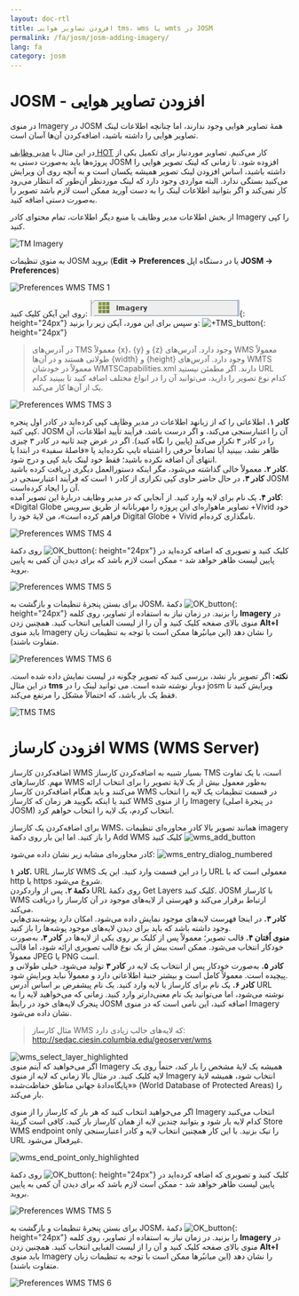 ```yaml
---
layout: doc-rtl
title: افزودن تصاویر هوایی tms،‏ wms یا wmts در JOSM
permalink: /fa/josm/josm-adding-imagery/
lang: fa
category: josm
---
```


JOSM - افزودن تصاویر هوایی
================


در منوی Imagery در JOSM همهٔ تصاویر هوایی وجود ندارند، اما چنانچه اطلاعات لینک تصاویر هوایی را داشته باشید، اضافه‌کردن آن‌ها آسان است.  

در این مثال با [مدیر وظایف HOT](http://tasks.hotosm.org/) کار می‌کنیم. تصاویر موردنیاز برای تکمیل یکی از پروژه‌ها باید به‌صورت دستی به JOSM افزوده شود. تا زمانی که لینک تصویر هوایی را داشته باشید، اساس افزودن لینک تصویر همیشه یکسان است و به آنچه روی آن ویرایش می‌کنید بستگی ندارد. البته مواردی وجود دارد که لینک موردنظر آن‌طور که انتظار می‌رود کار نمی‌کند و اگر بتوانید اطلاعات لینک را به دست آورید ممکن است لازم باشد تصویر را به‌صورت دستی اضافه کنید.  

از بخش اطلاعات مدیر وظایف یا منبع دیگر اطلاعات، تمام محتوای کادر Imagery را کپی کنید.  

![TM Imagery][]

به منوی تنظیمات JOSM بروید (**Edit ->‏ Preferences** یا در دستگاه اپل **JOSM ->‏ Preferences**)  

![Preferences WMS TMS 1][]

روی این آیکن کلیک کنید: ![WMS_TMS_button][]{: height="24px"} و سپس برای این مورد، آیکن زیر را بزنید:  ![+TMS_button][]{: height="24px"}  

> در آدرس‌های TMS معمولاً {x}، {y} و {z} وجود دارد. آدرس‌های WMS معمولاً طولانی هستند و در آن‌ها {width} و {height} وجود دارد. آدرس‌های WMTS معمولاً در خودشان WMTSCapabilities.xml دارند. اگر مطمئن نیستید URL کدام نوع تصویر را دارید، می‌توانید آن را در انواع مختلف اضافه کنید تا ببینید کدام یک از آن‌ها کار می‌کند.  

![Preferences WMS TMS 3][]

**کادر ۱.** اطلاعاتی را که از زبانهد اطلاعات در مدیر وظایف کپی کرده‌اید در کادر اول پنجره کپی کنید. JOSM آن را اعتبارسنجی می‌کند، و اگر درست باشد، فرآیند تأیید اطلاعات، آن را در کادر ۳ تکرار می‌کند (پایین را نگاه کنید). اگر در عرض چند ثانیه در کادر ۳ چیزی ظاهر نشد، ببینید آیا تصادفاً حرفی را اشتباه تایپ نکرده‌اید یا «فاصلهٔ سفید» در ابتدا یا انتهای آن اضافه نکرده باشید؛ فقط خود لینک باید کپی و درج شود.  
**کادر ۲.** معمولاً خالی گذاشته می‌شود، مگر اینکه دستورالعمل دیگری دریافت کرده باشید.  
**کادر ۳.** در حال حاضر حاوی کپی تکراری از کادر ۱ است که فرآیند اعتبارسنجی در JOSM آن را ایجاد کرده‌است.  
**کادر ۴.** یک نام برای لایه وارد کنید. از آنجایی که در مدیر وظایف دربارهٔ این تصویر آمده: «Digital Globe تصاویر ماهواره‌ای این پروژه را مهربانانه از طریق سرویس ‎+Vivid خود فراهم کرده است»، من لایهٔ خود را Digital Globe + Vivid نامگذاری کرده‌ام.  

![Preferences WMS TMS 4][]

روی دکمهٔ  ![OK_button][]{: height="24px"} کلیک کنید و تصویری که اضافه کرده‌اید در پایین لیست ظاهر خواهد شد - ممکن است لازم باشد که برای دیدن آن کمی به پایین بروید.  

![Preferences WMS TMS 5][]

برای بستن پنجرهٔ تنظیمات و بازگشت به JOSM، دکمهٔ ![OK_button][]{: height="24px"} را بزنید. در زمان نیاز به استفاده از تصاویر، روی کلمه **Imagery** در منوی بالای صفحه کلیک کنید و آن را از لیست الفبایی انتخاب کنید. همچنین زدن **Alt+I** باید منوی Imagery را نشان دهد (این میانبُرها ممکن است با توجه به تنظیمات زبان متفاوت باشند).  

![Preferences WMS TMS 6][]

**نکته:** اگر تصویر بار نشد، بررسی کنید که تصویر چگونه در لیست نمایش داده شده است. در این مثال **tms** دوبار نوشته شده است. می توانید لینک را در josm ویرایش کنید تا فقط یک بار باشد، که احتمالاً مشکل را مرتفع می‌کند.

![TMS TMS][]

افزودن کارساز WMS ‏(WMS Server)
===========

اضافه‌کردن کارساز WMS بسیار شبیه به اضافه‌کردن کارساز TMS است، با یک تفاوت مهم. کارسازهای WMS به‌طور معمول بیش از یک لایهٔ تصویر را برای انتخاب ارائه می‌کنند و باید هنگام اضافه‌کردن کارساز WMS در قسمت تنظیمات یک لایه را انتخاب کنید یا اینکه بگویید هر زمان که کارساز WMS را از منوی Imagery (در پنجرهٔ اصلی JOSM) انتخاب کردم، یک لایه را انتخاب خواهم کرد.

برای اضافه‌کردن یک کارساز WMS، همانند تصویر بالا کادر محاوره‌ای تنظیمات imagery را باز کنید. اما این بار روی دکمهٔ Add WMS کلیک کنید ![wms_add_button][]

کادر محاوره‌ای مشابه زیر نشان داده می‌شود:
![wms_entry_dialog_numbered][]

**کادر ۱.** URL کارساز WMS را در این قسمت وارد کنید. این یک URL معمولی است که با http یا https شروع می‌شود.  
**دکمهٔ ۲.** پس از واردکردن URL روی دکمهٔ Get Layers کلیک کنید. JOSM با کارساز WMS ارتباط برقرار می‌کند و فهرستی از لایه‌های موجود در آن کارساز را دریافت می‌کند.  
**کادر ۳.** در اینجا فهرست لایه‌های موجود نمایش داده می‌شود. امکان دارد پوشه‌بندی‌هایی وجود داشته باشد که باید برای دیدن لایه‌های موجود پوشه‌ها را باز کنید.  
**منوی اُفتان ۴.** قالب تصویر؛ معمولاً پس از کلیک بر روی یکی از لایه‌ها در **کادر ۳**، به‌صورت خودکار انتخاب می‌شود. ممکن است بیش از یک نوع قالب تصویری ارائه شود، اما قالب معمولاً JPEG یا PNG است.  
**کادر ۵.** به‌صورت خودکار پس از انتخاب یک لایه در **کادر ۳** تولید می‌شود. خیلی طولانی و پیچیده است. معمولاً کامل است و بیشتر جنبهٔ اطلاعاتی دارد و معمولاً نباید ویرایش شود.  
**کادر ۶.** یک نام برای کارساز یا لایه وارد کنید. یک نام پیشفرض بر اساس آدرس URL نوشته می‌شود، اما می‌توانید یک نام معنی‌دارتر وارد کنید. زمانی که می‌خواهید لایه را به پنجرک لایه‌های خود در رابط JOSM اضافه کنید، این نامی است که در منوی Imagery نشان داده می‌شود.  

> مثال کارساز WMS که لایه‌های جالب زیادی دارد: http://sedac.ciesin.columbia.edu/geoserver/wms  

![wms_select_layer_highlighted][]  
اگر می‌خواهید که آیتم منوی Imagery همیشه یک لایهٔ مشخص را بار کند، حتماً روی یک لایه کلیک کنید. در مثال بالا زمانی که لایه از منوی Imagery  انتخاب شود، همیشه لایهٔ «پایگاه‌دادهٔ جهانی مناطق حفاظت‌شده» (World Database of Protected Areas) را بار می‌کند.

اگر می‌خواهید انتخاب کنید که هر بار که کارساز را از منوی Imagery انتخاب می‌کنید کدام لایه بار شود و بتوانید چندین لایه از همان کارساز بار کنید، کافی است گزینهٔ Store WMS endpoint only را تیک بزنید. با این کار همچنین انتخاب لایه و کادر اعتبارسنجی URL غیرفعال می‌شود.

![wms_end_point_only_highlighted][]  

روی دکمهٔ  ![OK_button][]{: height="24px"} کلیک کنید و تصویری که اضافه کرده‌اید در پایین لیست ظاهر خواهد شد - ممکن است لازم باشد که برای دیدن آن کمی به پایین بروید.  

![Preferences WMS TMS 5][]

برای بستن پنجرهٔ تنظیمات و بازگشت به JOSM، دکمهٔ ![OK_button][]{: height="24px"} را بزنید. در زمان نیاز به استفاده از تصاویر، روی کلمه **Imagery** در منوی بالای صفحه کلیک کنید و آن را از لیست الفبایی انتخاب کنید. همچنین زدن **Alt+I** باید منوی Imagery را نشان دهد (این میانبُرها ممکن است با توجه به تنظیمات زبان متفاوت باشند).  

![Preferences WMS TMS 6][]

[Preferences WMS TMS 1]: /images/josm/JOSM_TMS_1.png
[TM Imagery]: /images/josm/JOSM_TMS_2.png
[WMS_TMS_button]: /images/josm/josm_preferences-wms-tms.png
[+TMS_button]: /images/josm/+TMS.png
[OK_button]: /images/josm/josm_OK_button.png
[Preferences WMS TMS 3]: /images/josm/JOSM_TMS_3.png
[Preferences WMS TMS 4]: /images/josm/JOSM_TMS_4.png
[Preferences WMS TMS 5]: /images/josm/JOSM_TMS_5.png
[Preferences WMS TMS 6]: /images/josm/JOSM_TMS_6.png
[TMS TMS]: /images/josm/JOSM_TMS_TMS.png
[wms_add_button]: /images/josm/wms_add_button.jpg
[wms_select_layer_highlight]: /images/josm/wms_select_layer_highlight.jpg
[wms_entry_dialog_numbered]: /images/josm/wms_entry_dialog_numbered.jpg
[wms_end_point_only_highlighted]: /images/josm/wms_end_point_only_highlighted.jpg
[wms_select_layer_highlighted]: /images/josm/wms_select_layer_highlighted.jpg